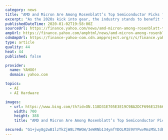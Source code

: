 ```yaml
---
category: news
title: "AMD and Micron Are Among Rosenblatt’s Top Semiconductor Picks for 2020"
excerpt: "As the 2020s kick into gear, the industry stands to benefit from several tailwinds: the wider deployment of 5G networks, the increasing amount of Internet of Things (IoT) devices, the growth of artificial intelligence (AI), data centers and storages ... which uses a custom AMD GPU; Tencent announced its cloud-computing service will use ..."
publishedDateTime: 2020-01-02T19:58:00Z
sourceUrl: https://finance.yahoo.com/news/amd-micron-among-rosenblatt-top-195801175.html
ampUrl: https://finance.yahoo.com/amphtml/news/amd-micron-among-rosenblatt-top-195801175.html
cdnAmpUrl: https://finance-yahoo-com.cdn.ampproject.org/c/s/finance.yahoo.com/amphtml/news/amd-micron-among-rosenblatt-top-195801175.html
type: article
quality: 44
heat: 44
published: false

provider:
  name: YAHOO!
  domain: yahoo.com

topics:
  - AI
  - AI Hardware

images:
  - url: https://www.bing.com/th?id=ON.118D31E705E3E19C9BA2DCF696E12566
    width: 700
    height: 388
    title: "AMD and Micron Are Among Rosenblatt’s Top Semiconductor Picks for 2020"

secured: "G1+jwy8g2wB1lzTkZjW8L7MWGW/3eWRNb134ymfYDOLMIE9VYPwvMmzM5LtdBOpMGQ5PEmfTGrgQBIV95g0Vp1pr8YU/pW6wc1+jLptl4XPSOH4m3iIG75Rj7c4gQTHcowxS2z6PspOahCA2aWp5N9IYZ89hTmItk78p/SnYHinBB451c/k3kgWo4vTePXlxYgtEyRLmc8xjD5R6Rkro5edVHxBTV+dZVj8Q3rUp2Lt7Pt2qoIxpAFoemLS2aomkgtCv18LaA3hudSzN4WQ21Q==;gmJBwg8XvlYDcEj3Hhu4Mw=="
---
```


